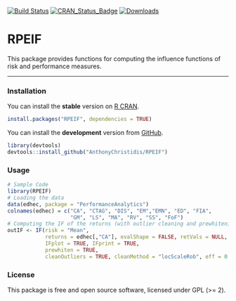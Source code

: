 
[![Build Status](https://app.travis-ci.com/AnthonyChristidis/RPEIF.svg?branch=master)](https://app.travis-ci.com/AnthonyChristidis/RPEIF) [![CRAN\_Status\_Badge](https://www.r-pkg.org/badges/version/RPEIF)](https://cran.r-project.org/package=RPEIF) [![Downloads](https://cranlogs.r-pkg.org/badges/RPEIF)](https://cran.r-project.org/package=RPEIF)

RPEIF
=====

This package provides functions for computing the influence functions of risk and performance measures.

------------------------------------------------------------------------

### Installation

You can install the **stable** version on [R CRAN](https://cran.r-project.org/package=RPEIF).

``` r
install.packages("RPEIF", dependencies = TRUE)
```

You can install the **development** version from [GitHub](https://github.com/AnthonyChristidis/RPEIF).

``` r
library(devtools) 
devtools::install_github("AnthonyChristidis/RPEIF")
```

### Usage

``` r
# Sample Code
library(RPEIF)
# Loading the data
data(edhec, package = "PerformanceAnalytics")
colnames(edhec) = c("CA", "CTAG", "DIS", "EM","EMN", "ED", "FIA",
                    "GM", "LS", "MA", "RV", "SS", "FoF")
# Computing the IF of the returns (with outlier cleaning and prewhitening)
outIF <- IF(risk = "Mean",
            returns = edhec[,"CA"], evalShape = FALSE, retVals = NULL, nuisPars = NULL,
            IFplot = TRUE, IFprint = TRUE,
            prewhiten = TRUE,
            cleanOutliers = TRUE, cleanMethod = "locScaleRob", eff = 0.99)
```

### License

This package is free and open source software, licensed under GPL (&gt;= 2).
